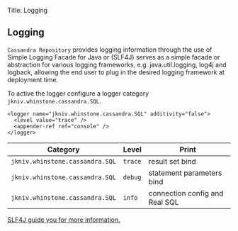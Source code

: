 Title: Logging

Logging
-------------
       
`Cassandra Repository` provides logging information through the use of Simple Logging Facade for Java or (SLF4J) serves as a simple facade or abstraction for various logging frameworks, e.g. java.util.logging, log4j and logback, allowing the end user to plug in the desired logging framework at deployment time. 

To active the logger configure a logger category `jkniv.whinstone.cassandra.SQL`.


    <logger name="jkniv.whinstone.cassandra.SQL" additivity="false">
      <level value="trace" />
      <appender-ref ref="console" />
    </logger>


| Category                           | Level     | Print |
| ---------------------------------- | --------- |--------|
| `jkniv.whinstone.cassandra.SQL` |  `trace` | result set bind |
| `jkniv.whinstone.cassandra.SQL` |  `debug` | statement parameters bind |
| `jkniv.whinstone.cassandra.SQL` |  `info`  | connection config and Real SQL |


<a href="http://www.slf4j.org/">SLF4J guide you for more information.</a>

